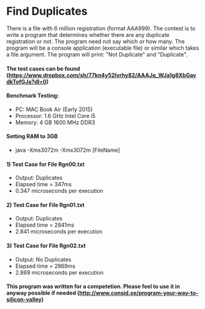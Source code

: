 # Find Duplicates

There is a file with 6 million registration (format AAA999). The contest is to write a program that 
determines whether there are any duplicate registration or not. The program need not say which or how many. 
The program will be a console application (executable file) or similar which takes a file argument. 
The program will print: "Not Duplicate" and "Duplicate". 

#### The test cases can be found (https://www.dropbox.com/sh/77kn4y52lvrhy82/AAAJq_WJa1g8XbGavdkTofGJa?dl=0)


#### Benchmark Testing:
* PC: MAC Book Air (Early 2015)
* Processor: 1.6 GHz Intel Core i5
* Memory: 4 GB 1600 MHz DDR3

#### Setting RAM to 3GB
* java -Xms3072m -Xmx3072m [FileName]

#### 1) Test Case for File Rgn00.txt 
* Output: Duplicates
* Elapsed time = 347ms
* 0.347 microseconds per execution 


#### 2) Test Case for File Rgn01.txt 
* Output: Duplicates
* Elapsed time = 2841ms
* 2.841 microseconds per execution


#### 3) Test Case for File Rgn02.txt 
* Output: No Duplicates
* Elapsed time = 2869ms
* 2.869 microseconds per execution


#### This program was written for a competetion. Please feel to use it in anyway possible if needed (http://www.consid.se/program-your-way-to-silicon-valley)
